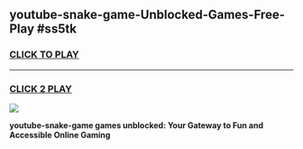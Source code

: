 
## youtube-snake-game-Unblocked-Games-Free-Play #ss5tk
<h3>
<a href="https://us.freeplayer.one?title=youtube-snake-game&ref=9M">CLICK TO PLAY</a></h3>
<hr>

<h3>
<a href="https://us.freeplayer.one?title=youtube-snake-game&ref=9M">CLICK 2 PLAY</a>
  
</h3>

<a href="https://us.freeplayer.one?title=youtube-snake-game&ref=9M"><img src="https://clearcache.store/games.png"></a>


**youtube-snake-game games unblocked: Your Gateway to Fun and Accessible Online Gaming**
